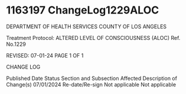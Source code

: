 # 1163197 ChangeLog1229ALOC

DEPARTMENT OF HEALTH SERVICES 
COUNTY OF LOS ANGELES 
 
Treatment Protocol: ALTERED LEVEL OF CONSCIOUSNESS (ALOC) Ref. No.1229 
 
 
 
 
 
 
REVISED: 07-01-24 PAGE 1 OF 1 
 
CHANGE LOG 
 
Published 
Date 
Status Section and 
Subsection Affected 
Description of Change(s) 
07/01/2024 Re-date/Re-sign Not applicable Not applicable
